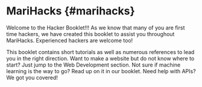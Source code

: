 # MariHacks {#marihacks}

Welcome to the Hacker Booklet!!! As we know that many of you are first time hackers, we have created this booklet to assist you throughout MariHacks. Experienced hackers are welcome too!

This booklet contains short tutorials as well as numerous references to lead you in the right direction. Want to make a website but do not know where to start? Just jump to the Web Development section. Not sure if machine learning is the way to go? Read up on it in our booklet. Need help with APIs? We got you covered!

